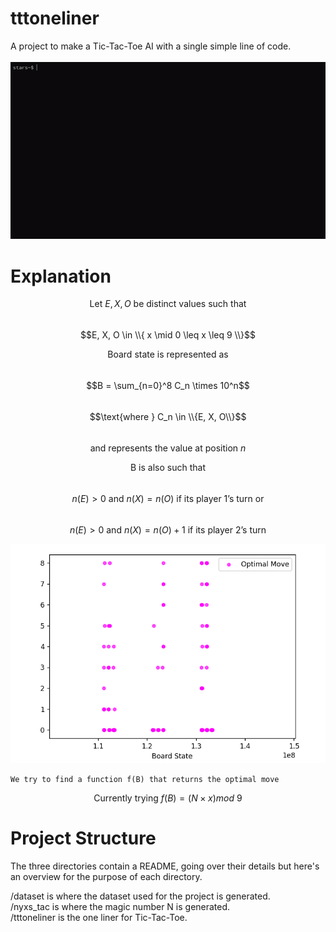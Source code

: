 # tttoneliner
A project to make a Tic-Tac-Toe AI with a single simple line of code.  
<br>
![Examples of Tic-Tac-Toe being played](/assets/tttol.gif)

# Explanation
<!-- We're not using ```math ``` because I can't get it to render linebreaks, same w/ $$ around the whole thing -->
$$\text{Let } E, X, O \text{ be distinct values such that}$$  
$$E, X, O \in \\{ x \mid 0 \leq x \leq 9 \\}$$  
  
$$\text{Board state is represented as}$$  
$$B = \sum_{n=0}^8 C_n \times 10^n$$  
$$\text{where } C_n \in \\{E, X, O\\}$$  
$$\text{ and represents the value at position } n$$  

$$\text{B is also such that}$$  
$$n(E) > 0 \text{ and } n(X) = n(O) \text{ if its player 1's turn or}$$  
$$n(E) > 0 \text{ and } n(X) = n(O)+1 \text{ if its player 2's turn}$$  
  
<p align="center">
    <img
        src="/assets/graph.png"
        alt="Graph of the function we're trying to achieve"
    />

    We try to find a function f(B) that returns the optimal move  
</p>

$$\text{Currently trying } f(B) = \left(N \times x\right) mod \ 9$$  

# Project Structure
The three directories contain a README, going over their details but here's an overview for the purpose of each directory.  
  
/dataset is where the dataset used for the project is generated.  
/nyxs_tac is where the magic number N is generated.  
/tttoneliner is the one liner for Tic-Tac-Toe.
